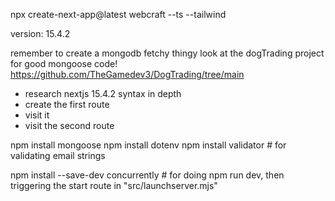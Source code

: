 



npx create-next-app@latest webcraft --ts --tailwind

version: 15.4.2

remember to create a mongodb fetchy thingy
look at the dogTrading project for good mongoose code!
https://github.com/TheGamedev3/DogTrading/tree/main

- research nextjs 15.4.2 syntax in depth
- create the first route
- visit it
- visit the second route


npm install mongoose
npm install dotenv
npm install validator # for validating email strings

npm install --save-dev concurrently # for doing npm run dev, then triggering the start route in "src/launchserver.mjs"
